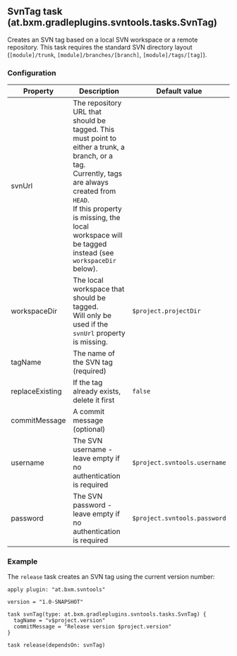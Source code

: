 ## SvnTag task (at.bxm.gradleplugins.svntools.tasks.SvnTag)

Creates an SVN tag based on a local SVN workspace or a remote repository.
This task requires the standard SVN directory layout (`[module]/trunk`, `[module]/branches/[branch]`, `[module]/tags/[tag]`).

### Configuration

Property        | Description | Default value
--------------- | ----------- | -------------
svnUrl          | The repository URL that should be tagged. This must point to either a trunk, a branch, or a tag.<br>Currently, tags are always created from `HEAD`.<br>If this property is missing, the local workspace will be tagged instead (see `workspaceDir` below). |
workspaceDir    | The local workspace that should be tagged.<br>Will only be used if the `svnUrl` property  is missing. | `$project.projectDir`
tagName         | The name of the SVN tag (required) |
replaceExisting | If the tag already exists, delete it first | `false`
commitMessage   | A commit message (optional) |
username        | The SVN username - leave empty if no authentication is required | `$project.svntools.username`
password        | The SVN password - leave empty if no authentication is required | `$project.svntools.password`

### Example

The `release` task creates an SVN tag using the current version number:

    apply plugin: "at.bxm.svntools"

    version = "1.0-SNAPSHOT"

    task svnTag(type: at.bxm.gradleplugins.svntools.tasks.SvnTag) {
      tagName = "v$project.version"
      commitMessage = "Release version $project.version"
    }

    task release(dependsOn: svnTag)
